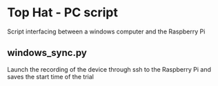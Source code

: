# Top Hat - PC script

Script interfacing between a windows computer and the Raspberry Pi

## windows_sync.py
Launch the recording of the device through ssh to the Raspberry Pi and saves the start time of the trial
